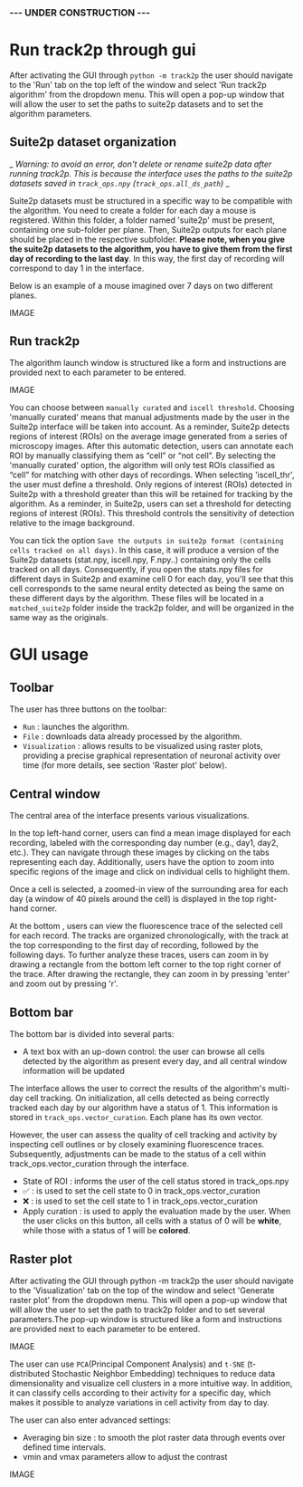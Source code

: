 ### --- UNDER CONSTRUCTION ---

# Run track2p through gui 

After activating the GUI through `python -m track2p` the user should navigate to the 'Run' tab on the top left of the window and select 'Run track2p algorithm' from the dropdown menu. This will open a pop-up window that will allow the user to set the paths to suite2p datasets and to set the algorithm parameters.

## Suite2p dataset organization

_ _Warning: to avoid an error, don't delete or rename suite2p data after running track2p. This is because the interface uses the paths to the suite2p datasets saved in `track_ops.npy` (`track_ops.all_ds_path`)_ _

Suite2p datasets must be structured in a specific way to be compatible with the algorithm. You need to create a folder for each day a mouse is registered. Within this folder, a folder named 'suite2p' must be present, containing one sub-folder per plane. Then, Suite2p outputs for each plane should be placed in the respective subfolder. **Please note, when you give the suite2p datasets to the algorithm, you have to give them from the first day of recording to the last day**. In this way, the first day of recording will correspond to day 1 in the interface. 

Below is an example of a mouse imagined over 7 days on two different planes. 

IMAGE

## Run track2p

The algorithm launch window is structured like a form and instructions are provided next to each parameter to be entered.

IMAGE

You can choose between `manually curated` and `iscell threshold`. Choosing 'manually curated' means that manual adjustments made by the user in the Suite2p interface will be taken into account. As a reminder, Suite2p detects regions of interest (ROIs) on the average image generated from a series of microscopy images. After this automatic detection, users can annotate each ROI by manually classifying them as “cell” or “not cell”. By selecting the 'manually curated' option, the algorithm will only test ROIs classified as “cell” for matching with other days of recordings. When selecting 'iscell_thr', the user must define a threshold. Only regions of interest (ROIs) detected in Suite2p with a threshold greater than this will be retained for tracking by the algorithm. As a reminder, in Suite2p, users can set a threshold for detecting regions of interest (ROIs). This threshold controls the sensitivity of detection relative to the image background.

You can tick the option `Save the outputs in suite2p format (containing cells tracked on all days)`. In this case, it will produce a version of the Suite2p datasets (stat.npy, iscell.npy, F.npy..) containing only the cells tracked on all days. Consequently, if you open the stats.npy files for different days in Suite2p and examine cell 0 for each day, you'll see that this cell corresponds to the same neural entity detected as being the same on these different days by the algorithm. These files will be located in a  `matched_suite2p` folder inside the track2p folder, and will be organized in the same way as the originals.

# GUI usage

## Toolbar

The user has three buttons on the toolbar:

- `Run` : launches the algorithm.
- `File` : downloads data already processed by the algorithm.
- `Visualization` : allows results to be visualized using raster plots, providing a precise graphical representation of neuronal activity over time (for more details, see section 'Raster plot' below).

## Central window

The central area of the interface presents various visualizations.

In the top left-hand corner, users can find a mean image displayed for each recording, labeled with the corresponding day number (e.g., day1, day2, etc.). They can navigate through these images by clicking on the tabs representing each day. Additionally, users have the option to zoom into specific regions of the image and click on individual cells to highlight them.

Once a cell is selected, a zoomed-in view of the surrounding area for each day (a window of 40 pixels around the cell) is displayed in the top right-hand corner.

At the bottom , users can view the fluorescence trace of the selected cell for each record. The tracks are organized chronologically, with the track at the top corresponding to the first day of recording, followed by the following days. To further analyze these traces, users can zoom in by drawing a rectangle from the bottom left corner to the top right corner of the trace. After drawing the rectangle, they can zoom in by pressing 'enter' and zoom out by pressing 'r'.


## Bottom bar

The bottom bar is divided into several parts:

- A text box with an up-down control: the user can browse all cells detected by the algorithm as present every day, and all central window information will be updated

The interface allows the user to correct the results of the algorithm's multi-day cell tracking. On initialization, all cells detected as being correctly tracked each day by our algorithm have a status of 1. This information is stored in `track_ops.vector_curation`. Each plane has its own vector.

However, the user can assess the quality of cell tracking and activity by inspecting cell outlines or by closely examining fluorescence traces. Subsequently, adjustments can be made to the status of a cell within track_ops.vector_curation through the interface.

- State of ROI : informs the user of the cell status stored in track_ops.npy
- ✅ : is used to set the cell state to 0 in track_ops.vector_curation
- ❌ : is used to set the cell state to 1 in track_ops.vector_curation
- Apply curation : is used to apply the evaluation made by the user. When the user clicks on this button, all cells with a status of 0 will be **white**, while those with a status of 1 will be **colored**. 


## Raster plot 

After activating the GUI through python -m track2p the user should navigate to the 'Visualization' tab on the top of the window and select 'Generate raster plot' from the dropdown menu. This will open a pop-up window that will allow the user to set the path to track2p folder and to set several parameters.The pop-up window is structured like a form and instructions are provided next to each parameter to be entered.

IMAGE 

The user can use `PCA`(Principal Component Analysis) and `t-SNE` (t-distributed Stochastic Neighbor Embedding) techniques to reduce data dimensionality and visualize cell clusters in a more intuitive way.  In addition, it can classify cells according to their activity for a specific day, which makes it possible to analyze variations in cell activity from day to day.

The user can also enter advanced settings:

- Averaging bin size : to smooth the plot raster data through events over defined time intervals.
- vmin and vmax parameters allow to adjust the contrast

IMAGE
  
